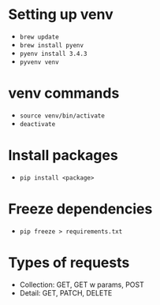 # Setting up venv

- `brew update`
- `brew install pyenv`
- `pyenv install 3.4.3`
- `pyvenv venv`

# venv commands

- `source venv/bin/activate`
- `deactivate`

# Install packages

- `pip install <package>`

# Freeze dependencies

- `pip freeze > requirements.txt`

# Types of requests

- Collection: GET, GET w params, POST
- Detail: GET, PATCH, DELETE